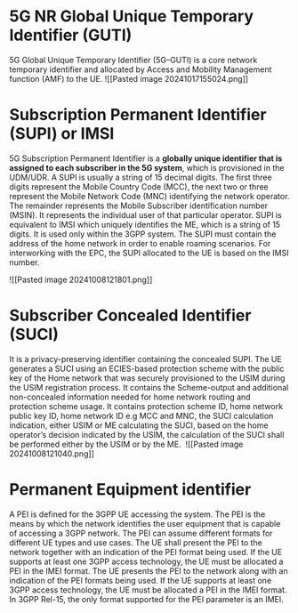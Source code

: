 # 5G NR Global Unique Temporary Identifier (GUTI)
5G Global Unique Temporary Identifier (5G–GUTI) is a core network temporary identifier and allocated by Access and Mobility Management function (AMF) to the UE.
![[Pasted image 20241017155024.png]]
# Subscription Permanent Identifier (SUPI) or IMSI
5G Subscription Permanent Identifier is a **globally unique identifier that is assigned to each subscriber in the 5G system**, which is provisioned in the UDM/UDR. A SUPI is usually a string of 15 decimal digits. The first three digits represent the Mobile Country Code (MCC), the next two or three represent the Mobile Network Code (MNC) identifying the network operator. The remainder represents the Mobile Subscriber identification number (MSIN). It represents the individual user of that particular operator. SUPI is equivalent to IMSI which uniquely identifies the ME, which is a string of 15 digits. It is used only within the 3GPP system. The SUPI must contain the address of the home network in order to enable roaming scenarios. For interworking with the EPC, the SUPI allocated to the UE is based on the IMSI number. 

![[Pasted image 20241008121801.png]]
# Subscriber Concealed Identifier (SUCI)
﻿It is a privacy-preserving identifier containing the concealed SUPI. The UE generates a SUCI using an ECIES-based protection scheme with the public key of the Home network that was securely provisioned to the USIM during the USIM registration process. It contains the Scheme-output and additional non-concealed information needed for home network routing and protection scheme usage. It contains protection scheme ID, home network public key ID, home network ID e.g MCC and MNC, the SUCI calculation indication, either USIM or ME calculating the SUCI, based on the home operator’s decision indicated by the USIM, the calculation of the SUCI shall be performed either by the USIM or by the ME. 
﻿
﻿![[Pasted image 20241008121040.png]]
# Permanent Equipment identifier
A PEI is defined for the 3GPP UE accessing the system. The PEI is the means by which the network identifies the user equipment that is capable of accessing a 3GPP network. The PEI can assume different formats for different UE types and use cases. The UE shall present the PEI to the network together with an indication of the PEI format being used. If the UE supports at least one 3GPP access technology, the UE must be allocated a PEI in the IMEI format. The UE presents the PEI to the network along with an indication of the PEI formats being used. If the UE supports at least one 3GPP access technology, the UE must be allocated a PEI in the IMEI format. In 3GPP Rel-15, the only format supported for the PEI parameter is an IMEI. 
